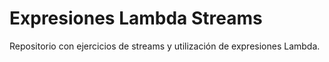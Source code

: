 # Expresiones Lambda Streams

Repositorio con ejercicios de streams y utilización de expresiones Lambda.
